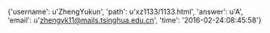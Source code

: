 {'username': u'ZhengYukun', 'path': u'xz1133/1133.html', 'answer': u'A', 'email': u'zhengyk11@mails.tsinghua.edu.cn', 'time': '2016-02-24:08:45:58'}